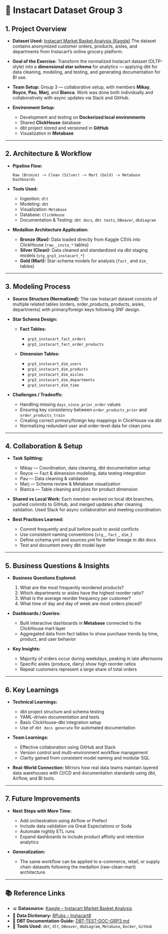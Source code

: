 

# 📝 Instacart Dataset Group 3

## 1. Project Overview

* **Dataset Used:**
  [Instacart Market Basket Analysis (Kaggle)](https://www.kaggle.com/datasets/psparks/instacart-market-basket-analysis)
  The dataset contains anonymized customer orders, products, aisles, and departments from Instacart’s online grocery platform.

* **Goal of the Exercise:**
  Transform the normalized Instacart dataset (OLTP-style) into a **dimensional star schema** for analytics — applying dbt for data cleaning, modeling, and testing, and generating documentation for BI use.

* **Team Setup:**
  Group 3 — collaborative setup, with members **Mikay**, **Royce**, **Pau**, **Marj**, and **Bianca**.
  Work was done both individually and collaboratively with async updates via Slack and GitHub.

* **Environment Setup:**

  * Development and testing on **Dockerized local environments**
  * Shared **ClickHouse** database
  * dbt project stored and versioned in **GitHub**
  * Visualization in **Metabase**

---

## 2. Architecture & Workflow

* **Pipeline Flow:**

  ```
  Raw (Bronze) -> Clean (Silver) -> Mart (Gold) -> Metabase Dashboards
  ```

* **Tools Used:**

  * Ingestion: `dlt`
  * Modeling: `dbt`
  * Visualization: `Metabase`
  * Database: `ClickHouse`
  * Documentation & Testing: `dbt docs`, `dbt tests`, `DBeaver`, `dbdiagram`

* **Medallion Architecture Application:**

  * **Bronze (Raw):** Data loaded directly from Kaggle CSVs into ClickHouse (`raw__insta_*` tables)
  * **Silver (Clean):** Data cleaned and standardized via dbt staging models (`stg_grp3_instacart_*`)
  * **Gold (Mart):** Star-schema models for analysis (`fact_` and `dim_` tables)

---

## 3. Modeling Process

* **Source Structure (Normalized):**
  The raw Instacart dataset consists of multiple related tables (orders, order_products, products, aisles, departments) with primary/foreign keys following 3NF design.

* **Star Schema Design:**

  * **Fact Tables:**

    * `grp3_instacart_fact_orders`
    * `grp3_instacart_fact_order_products`
  * **Dimension Tables:**

    * `grp3_instacart_dim_users`
    * `grp3_instacart_dim_products`
    * `grp3_instacart_dim_aisles`
    * `grp3_instacart_dim_departments`
    * `grp3_instacart_dim_time`

* **Challenges / Tradeoffs:**

  * Handling missing `days_since_prior_order` values
  * Ensuring key consistency between `order_products_prior` and `order_products_train`
  * Creating correct primary/foreign key mappings in ClickHouse via dbt
  * Normalizing redundant user and order-level data for clean joins

---

## 4. Collaboration & Setup

* **Task Splitting:**

  * Mikay — Coordination, data cleaning, dbt documentation setup
  * Royce — Fact & dimension modeling, data testing integration
  * Pau — Data cleaning & validation
  * Marj — Schema review & Metabase visualization
  * Bianca — Table cleaning and joins for product dimension

* **Shared vs Local Work:**
  Each member worked on local dbt branches, pushed commits to GitHub, and merged updates after cleaning validation.
  Used Slack for async collaboration and meeting coordination.

* **Best Practices Learned:**

  * Commit frequently and pull before push to avoid conflicts
  * Use consistent naming conventions (`stg_`, `fact_`, `dim_`)
  * Define schema.yml and sources.yml for better lineage in dbt docs
  * Test and document every dbt model layer

---

## 5. Business Questions & Insights

* **Business Questions Explored:**

  1. What are the most frequently reordered products?
  2. Which departments or aisles have the highest reorder ratio?
  3. What is the average reorder frequency per customer?
  4. What time of day and day of week are most orders placed?

* **Dashboards / Queries:**

  * Built interactive dashboards in **Metabase** connected to the ClickHouse mart layer
  * Aggregated data from fact tables to show purchase trends by time, product, and user behavior

* **Key Insights:**

  * Majority of orders occur during weekdays, peaking in late afternoons
  * Specific aisles (produce, dairy) show high reorder ratios
  * Repeat customers represent a large share of total orders

---

## 6. Key Learnings

* **Technical Learnings:**

  * dbt project structure and schema testing
  * YAML-driven documentation and tests
  * Basic ClickHouse–dbt integration setup
  * Use of `dbt docs generate` for automated documentation

* **Team Learnings:**

  * Effective collaboration using GitHub and Slack
  * Version control and multi-environment workflow management
  * Clarity gained from consistent model naming and modular SQL

* **Real-World Connection:**
  Mirrors how real data teams maintain layered data warehouses with CI/CD and documentation standards using dbt, Airflow, and BI tools.

---

## 7. Future Improvements

* **Next Steps with More Time:**

  * Add orchestration using Airflow or Prefect
  * Include data validation via Great Expectations or Soda
  * Automate nightly ETL runs
  * Expand dashboards to include product affinity and retention analytics

* **Generalization:**

  * The same workflow can be applied to e-commerce, retail, or supply chain datasets following the medallion (raw-clean-mart) architecture.

---

## 📚 Reference Links

* 📊 **Datasource:** [Kaggle – Instacart Market Basket Analysis](https://www.kaggle.com/datasets/psparks/instacart-market-basket-analysis)
* 📖 **Data Dictionary:** [RPubs – Instacart8](https://rpubs.com/yongks/instacart8)
* 🧱 **DBT Documentation Guide:** [DBT-TEST-DOC-GRP3.md](https://github.com/margo-py/ftw-instacart-dataset-grp3/blob/main/DBT-TEST-DOC-GRP3.md)
* 🧰 **Tools Used:** `dbt`, `dlt`, `DBeaver`, `dbdiagram`, `Metabase`, `Docker`, `GitHub`

